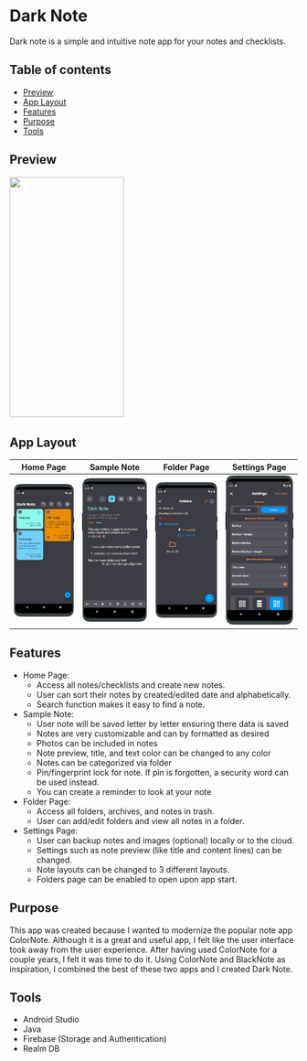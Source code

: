 # Dark Note

Dark note is a simple and intuitive note app for your notes and checklists. 

## Table of contents
* [Preview](#preview)
* [App Layout](#app-layout)
* [Features](#features)
* [Purpose](#purpose)
* [Tools](#tools)

## Preview

<img src="Screenshots/Dark_Note_Gif.mp4" width="200" height="420"/>

## App Layout

Home Page | Sample Note | Folder Page | Settings Page
:-------------------------:|:-------------------------:|:-------------------------:|:-------------------------:
![home](https://github.com/Amark18/Dark-Note/blob/main/Screenshots/Regular%20Device/1_oneplus-oneplus8pro-portrait.png)  | ![sample](https://github.com/Amark18/Dark-Note/blob/main/Screenshots/Regular%20Device/2_oneplus-oneplus8pro-portrait.png) | ![folder](https://github.com/Amark18/Dark-Note/blob/main/Screenshots/Regular%20Device/7_oneplus-oneplus8pro-portrait.png) | ![settings](https://github.com/Amark18/Dark-Note/blob/main/Screenshots/Regular%20Device/8_oneplus-oneplus8pro-portrait.png)

## Features

* Home Page: 
	* Access all notes/checklists and create new notes.
	* User can sort their notes by created/edited date and alphabetically.
  * Search function makes it easy to find a note.
* Sample Note: 
	* User note will be saved letter by letter ensuring there data is saved 
  * Notes are very customizable and can by formatted as desired
  * Photos can be included in notes
  * Note preview, title, and text color can be changed to any color
  * Notes can be categorized via folder
  * Pin/fingerprint lock for note. If pin is forgotten, a security word can be used instead.
  * You can create a reminder to look at your note
* Folder Page: 
	* Access all folders, archives, and notes in trash.
  * User can add/edit folders and view all notes in a folder.
* Settings Page: 
	* User can backup notes and images (optional) locally or to the cloud.
	* Settings such as note preview (like title and content lines) can be changed.
  * Note layouts can be changed to 3 different layouts.
  * Folders page can be enabled to open upon app start.

## Purpose
This app was created because I wanted to modernize the popular note app ColorNote. Although it is a great and useful app, I felt like the user interface took away from the user experience. After having
used ColorNote for a couple years, I felt it was time to do it. Using ColorNote and BlackNote as inspiration, I combined the best of these two apps and I created Dark Note.
	
## Tools
* Android Studio
* Java
* Firebase (Storage and Authentication)
* Realm DB
